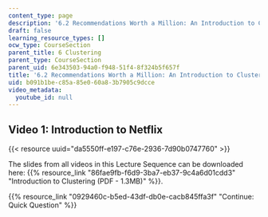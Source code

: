 ```yaml
---
content_type: page
description: '6.2 Recommendations Worth a Million: An Introduction to Clustering'
draft: false
learning_resource_types: []
ocw_type: CourseSection
parent_title: 6 Clustering
parent_type: CourseSection
parent_uid: 6e343503-94a0-f948-51f4-8f324b5f657f
title: '6.2 Recommendations Worth a Million: An Introduction to Clustering'
uid: b091b1be-c85a-85e0-60a8-3b7905c9dcce
video_metadata:
  youtube_id: null
---
```

## Video 1: Introduction to Netflix

{{< resource uuid="da5550ff-e197-c76e-2936-7d90b0747760" >}}

The slides from all videos in this Lecture Sequence can be downloaded here: {{% resource_link "86fae9fb-f6d9-3ba7-eb37-9c4a6d01cdd3" "Introduction to Clustering (PDF - 1.3MB)" %}}.

{{% resource_link "0929460c-b5ed-43df-db0e-cacb845ffa3f" "Continue: Quick Question" %}}